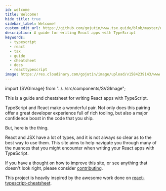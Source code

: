 ```yaml
---
id: welcome
title: Welcome!
hide_title: true
sidebar_label: Welcome!
custom_edit_url: https://github.com/gojutin/www.tsx.guide/blob/master/docs/introduction/welcome.md
description: A guide for writing React apps with TypeScript
keywords:
  - typescript
  - react
  - tsx
  - guide
  - cheatsheet
  - docs
  - reacttypescript
image: https://res.cloudinary.com/gojutin/image/upload/v1584239143/www.tsx.guide/tsx-guide-logo.png
---
```


import {SVGImage} from "../../src/components/SVGImage";

<SVGImage url="https://res.cloudinary.com/gojutin/image/upload/v1584291258/www.tsx.guide/undraw_welcome_cats.svg" />

<div class="hero hero--dark padding--md margin-bottom--md">
    <p class="margin--sm padding--xs text--semibold">This is a guide and cheatsheet for writing React apps with TypeScript.</p>
</div>

TypeScript and React make a wonderful pair.
Not only does this pairing offer a great developer experience full of rich tooling, but also a major confidence boost in the code that you ship.

But, here is the thing.

React and JSX have a lot of types, and it is not always so clear as to the best way to use them.
This site aims to help navigate you through many of the nuances that you might encounter when writing your React apps with TypeScript.

If you have a thought on how to improve this site, or see anything that doesn't look right, please consider [contributing](../site/contributing.md).

This project is heavily inspired by the awesome work done on [react-typescript-cheatsheet](https://github.com/typescript-cheatsheets/react-typescript-cheatsheet/).

